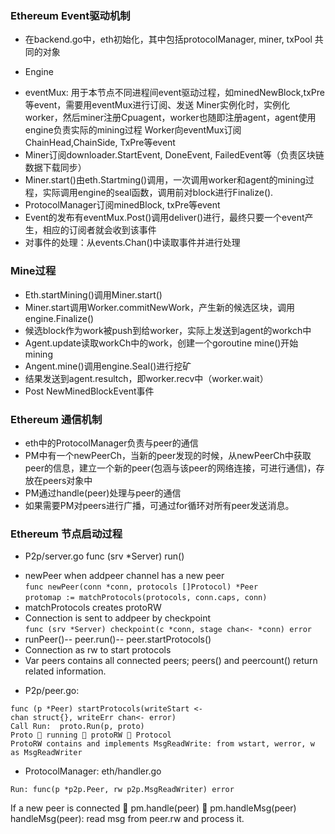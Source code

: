 ### Ethereum Event驱动机制

- 在backend.go中，eth初始化，其中包括protocolManager, miner, txPool
共同的对象
* Engine
- eventMux: 用于本节点不同进程间event驱动过程，如minedNewBlock,txPre等event，需要用eventMux进行订阅、发送
Miner实例化时，实例化worker，然后miner注册Cpuagent，worker也随即注册agent，agent使用engine负责实际的mining过程
Worker向eventMux订阅ChainHead,ChainSide, TxPre等event
- Miner订阅downloader.StartEvent, DoneEvent, FailedEvent等（负责区块链数据下载同步）
- Miner.start()由eth.Startming()调用，一次调用worker和agent的mining过程，实际调用engine的seal函数，调用前对block进行Finalize().
- ProtocolManager订阅minedBlock, txPre等event
- Event的发布有eventMux.Post()调用deliver()进行，最终只要一个event产生，相应的订阅者就会收到该事件
- 对事件的处理：从events.Chan()中读取事件并进行处理

### Mine过程
- Eth.startMining()调用Miner.start()
- Miner.start调用Worker.commitNewWork，产生新的候选区块，调用engine.Finalize()
- 候选block作为work被push到给worker，实际上发送到agent的workch中
- Agent.update读取workCh中的work，创建一个goroutine mine()开始mining
- Angent.mine()调用engine.Seal()进行挖矿
- 结果发送到agent.resultch，即worker.recv中（worker.wait）
- Post NewMinedBlockEvent事件

### Ethereum 通信机制
- eth中的ProtocolManager负责与peer的通信
- PM中有一个newPeerCh，当新的peer发现的时候，从newPeerCh中获取peer的信息，建立一个新的peer(包涵与该peer的网络连接，可进行通信)，存放在peers对象中
- PM通过handle(peer)处理与peer的通信
- 如果需要PM对peers进行广播，可通过for循环对所有peer发送消息。

### Ethereum 节点启动过程
- P2p/server.go
func (srv *Server) run()
* newPeer when addpeer channel has a new peer
```func newPeer(conn *conn, protocols []Protocol) *Peer```
```protomap := matchProtocols(protocols, conn.caps, conn)```
* matchProtocols creates protoRW
* Connection is sent to addpeer by checkpoint
```func (srv *Server) checkpoint(c *conn, stage chan<- *conn) error ```
* runPeer()-- peer.run()-- peer.startProtocols()
* Connection as rw to start protocols
* Var peers contains all connected peers; peers() and peercount() return related information.
- P2p/peer.go:
```
func (p *Peer) startProtocols(writeStart <-chan struct{}, writeErr chan<- error) 
Call Run:  proto.Run(p, proto)
Proto  running  protoRW  Protocol
ProtoRW contains and implements MsgReadWrite: from wstart, werror, w as MsgReadWriter
```
- ProtocolManager: eth/handler.go
```
Run: func(p *p2p.Peer, rw p2p.MsgReadWriter) error
```
If a new peer is connected  pm.handle(peer)  pm.handleMsg(peer)
handleMsg(peer): read msg from peer.rw and process it.
